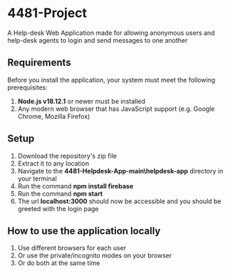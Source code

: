 # 4481-Project
A Help-desk Web Application made for allowing anonymous users and help-desk agents to login and send messages to one another

## Requirements
Before you install the application, your system must meet the following prerequisites:

1. **Node.js v18.12.1** or newer must be installed
2. Any modern web browser that has JavaScript support (e.g. Google Chrome, Mozilla Firefox)

## Setup
1. Download the repository's zip file
2. Extract it to any location
3. Navigate to the **4481-Helpdesk-App-main\helpdesk-app** directory in your terminal
4. Run the command **npm install firebase**
5. Run the command **npm start**
6. The url **localhost:3000** should now be accessible and you should be greeted with the login page

## How to use the application locally
1. Use different browsers for each user
2. Or use the private/incognito modes on your browser 
3. Or do both at the same time
